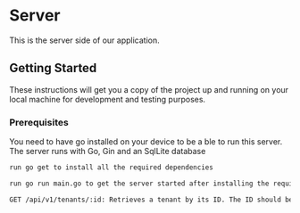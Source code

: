 # Server

This is the server side of our application.

## Getting Started

These instructions will get you a copy of the project up and running on your local machine for development and testing purposes.

### Prerequisites

You need to have go installed on your device to be a ble to run this server.
The server runs with Go, Gin and an SqlLite database

```sh
run go get to install all the required dependencies

run go run main.go to get the server started after installing the required dependencies.

GET /api/v1/tenants/:id: Retrieves a tenant by its ID. The ID should be provided as a URL parameter.